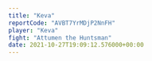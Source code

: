 ```yaml
---
title: "Keva"
reportCode: "AVBT7YrMDjP2NnFH"
player: "Keva"
fight: "Attumen the Huntsman"
date: 2021-10-27T19:09:12.576000+00:00
---
```


